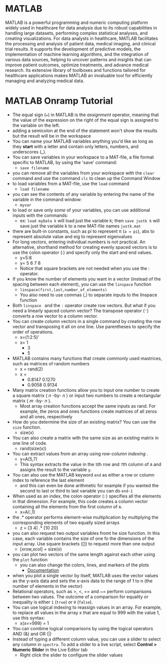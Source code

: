 # MATLAB

MATLAB is a powerful programming and numeric computing platform widely used in healthcare for data analysis due to its robust capabilities in handling large datasets, performing complex statistical analyses, and creating visualizations. For data analysts in healthcare, MATLAB facilitates the processing and analysis of patient data, medical imaging, and clinical trial results. It supports the development of predictive models, the implementation of machine learning algorithms, and the integration of various data sources, helping to uncover patterns and insights that can improve patient outcomes, optimize treatments, and advance medical research. Its extensive library of toolboxes and functions tailored for healthcare applications makes MATLAB an invaluable tool for efficiently managing and analyzing medical data.

# MATLAB Onramp Tutorial

- The equal sign (`=`) in MATLAB is the _assignment_ operator, meaning that the value of the expression on the right of the equal sign is assigned to the variable on the left.
- adding a semicolon at the end of the statement won't show the results but the result will be in the workspace
- You can name your MATLAB variables anything you'd like as long as they **start** with a letter and contain only letters, numbers, and underscores (\_).
- You can save variables in your workspace to a MAT-file, a file format specific to MATLAB, by using the 'save' command:
  - `save filename`
- you can remove all the variables from your workspace with the `clear` command and use the command `clc` to clean up the Command Window
- to load variables from a MAT-file, use the `load` command
  - `load filename`
- you can see the contents of any variable by entering the name of the variable in the command window:
  - `myvar`
- to load or save only _some_ of your variables, you can use additional inputs with the commands:
  - ex: `load myData k` will load just the variable k; then `save justk k` will save just the variable k to a new MAT-file names `justk.mat`
- there are built-in constants, such as pi to represent π (`a = pi`), abs to represent absolute value and eig to represent eigenvalues
- For long vectors, entering individual numbers is not practical. An alternative, shorthand method for creating evenly spaced vectors is to use the colon operator (:) and specify only the start and end values.
  - y=5:8
  - y= 5 6 7 8
  - Notice that square brackets are not needed when you use the : operator.
- If you know the number of elements you want in a vector (instead of the spacing between each element), you can use the `linspace` function
  - `linspace(first,last,number_of_elements)`
  - You also need to use commas (,) to separate inputs to the linspace function
- Both `linspace ` and the `:` operator create row vectors. But what if you need a linearly spaced column vector? The transpose operator (`'`) converts a row vector to a column vector.
- You can create column vectors in a single command by creating the row vector and transposing it all on one line. Use parentheses to specify the order of operations.
  - x=(1:2:5)'
  - x= 1
    - 3
    - 5
- MATLAB contains many functions that create commonly used mastrices, such as matrices of random numbers
  - x = rand(2)
  - x =
    - 0.8147 0.1270
    - 0.9058 0.9134
- Many matrix creation functions allow you to input one number to create a square matrix ( _n_ -by- _n_ ) or input two numbers to create a rectangular matrix ( _m_ -by- _n_ ).
  - Most array creation functions accept the same inputs as rand. For example, the zeros and ones functions create matrices of all zeros and all ones, respectively
- How do you determine the size of an existing matrix? You can use the `size` function.
  - size(x)
- You can also create a matrix with the same size as an existing matrix in one line of code.
  - rand(size(x))
- You can extract values from an array using _row-column indexing_ .
  - y=A(5,7)
  - This syntax extracts the value in the `5`th row and `7`th column of `A` and assigns the result to the variable `y`.
- You can also use the MATLAB keyword `end` as either a row or column index to reference the last element
  - and this can even be done arithmetic for example if you wanted the second to last or third to last variable you can do `end-1`
- When used as an index, the colon operator (`:`) specifies all the elements in that dimension. For example, this code creates a column vector containing all the elements from the first column of `A`.
  - x=A(:,1)
- the .\* operator performs element-wise multiplication by multiplying the corresponding elements of two equally sized arrays
  - z = [3 4] .\* [10 20]
- you can also request two output variables fromt he size function. In this case, each variable contains the size of one fo the dimensions of the input array. Use square brackets ([]) to request more than one output
  - [xrow,xcol] = size(x)
- you can plot two vectors of the same length against each other using the `plot` function
  - you can also change the colors, lines, and markers of the plots
    - [Documentation](https://www.mathworks.com/help/matlab/ref/plot.html#btzitot_sep_mw_3a76f056-2882-44d7-8e73-c695c0c54ca8)
- when you plot a single vector by itself, MATLAB uses the vector values as the y-axis data and sets the x-axis data to the range of 1 to n (the number of elements in the vector)
- Relational operators, such as >, <, == and ~= perform comparisons between two values. The outcome of a comparison for equality or inequality is either `1` (`true`) or `0` (`false`).
- You can use logical indexing to reassign values in an array. For example, to replace all values in the array x that are equal to 999 with the value 1, use this syntax:
  - x(x==999) = 1
- You can combine logical comparisons by using the logical operators AND (&) and OR (|)
- Instead of typing a different column value, you can use a slider to select any column in `spectra`. To add a slider to a live script, select **Control > Numeric Slider** in the Live Editor tab
  - Right click the slider to configure the slider values
